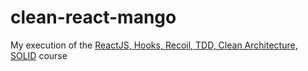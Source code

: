 # clean-react-mango

My execution of the [ReactJS, Hooks, Recoil, TDD, Clean Architecture, SOLID](https://www.udemy.com/course/react-com-mango/) course
